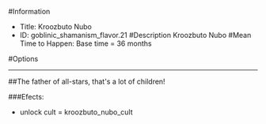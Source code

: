 #Information
 - Title: Kroozbuto Nubo
 - ID: goblinic_shamanism_flavor.21
#Description
Kroozbuto Nubo
#Mean Time to Happen:
Base time = 36 months

#Options

___
##The father of all-stars, that's a lot of children!

###Efects:<ul><li>unlock cult = kroozbuto_nubo_cult</li></ul>
